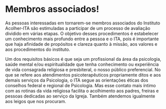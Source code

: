 # Membros associados!

As pessoas interessadas em tornarem-se membros associados do Instituto Acolher-ITA 
são estimuladas a participar de um processo de avaliação dividido em várias etapas.
O objetivo desses procedimentos é estabelecer um conhecimento mais profundo entre a pessoa
e o ITA, pois é importante que haja afinidade de propósitos e clareza quanto à missão, 
aos valores e aos procedimentos do instituto.

Um dos requisitos básicos é que seja um profissional da área da psicologia, saúde mental e/ou 
espiritualidade que tenha conhecimento ou experiência de vida consagrada religiosa e
presbiteral, o nosso público preferencial. No que se refere aos atendimentos psicoterapêuticos 
propriamente ditos e aos demais serviços da Psicologia, o ITA segue as orientações éticas dos 
conselhos federal e regional de Psicologia. 
Mas esse contato mais íntimo com as rotinas da vida religiosa facilita o acolhimento aos padres, 
freiras e pessoas dedicadas ao serviço da Igreja. Também atendemos igualmente aos leigos 
que nos procuram. 


